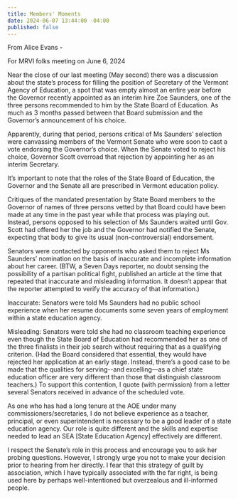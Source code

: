 ```yaml
---
title: Members' Moments
date: 2024-06-07 13:44:00 -04:00
published: false
---
```


From Alice Evans - 

For MRVI folks meeting on June 6, 2024

Near the close of our last meeting (May second) there was a discussion about the state’s process for filling the position of Secretary of the Vermont Agency of Education, a spot that was empty almost an entire year before the Governor recently appointed as an interim hire Zoe Saunders, one of the three persons recommended to him by the State Board of Education.  As much as 3 months passed between that Board submission and the Governor’s announcement of his choice.  

Apparently, during that period, persons critical of Ms Saunders’ selection were canvassing members of the Vermont Senate who were soon to cast a vote endorsing the Governor’s choice. When the Senate voted to reject his choice, Governor Scott overroad that rejection by appointing her as an interim Secretary.  

It’s important to note that the roles of the State Board of Education, the Governor and the Senate all are prescribed in Vermont education policy.  

Critiques of the mandated presentation by State Board members to the Governor of names of three persons vetted by that Board could have been made at any time in the past year while that process was playing out.  Instead, persons opposed to his selection of Ms Saunders waited until Gov. Scott had offered her the job and the Governor had notified the Senate, expecting that body to give its usual (non-controversial) endorsement.    

Senators were contacted by opponents who asked them to reject Ms Saunders’ nomination on
the basis of inaccurate and incomplete information about her career.  (BTW, a Seven Days reporter, no doubt sensing the possibility of a partisan political fight, published an article at the time that repeated that inaccurate and misleading information.  It doesn’t appear that the reporter attempted to verify the accuracy of that information.)

Inaccurate: Senators were told Ms Saunders had no public school experience when her resume documents some seven years of employment within a state education agency.

Misleading:  Senators were told she had no classroom teaching experience even though the State Board of Education had recommended her as one of the three finalists in their job search without requiring that as a qualifying criterion. (Had the Board considered that essential, they would have rejected her application at an early stage. Instead, there’s a good case to be made that the qualities for serving--and excelling—as a chief state education officer are very different than those that distinguish classroom teachers.)  To support this contention, I quote (with permission) from a letter several Senators received in advance of the scheduled vote.

As one who has had a long tenure at the AOE under many commissioners/secretaries, I do not believe experience as a teacher, principal, or even superintendent is necessary to be a good leader of a state education agency.  Our role is quite different and the skills and expertise needed to lead an SEA [State Education Agency] effectively are different.

I respect the Senate’s role in this process and encourage you to ask her probing questions.  However, I strongly urge you not to make your decision prior to hearing from her directly.  I fear that this strategy of guilt by association, which I have typically associated with the far right, is being used here by perhaps well-intentioned but overzealous and ill-informed people.  